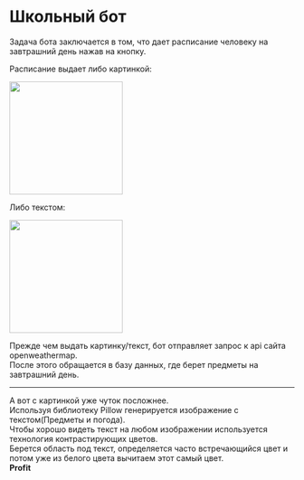 # Школьный бот
Задача бота заключается в том, что дает расписание человеку на завтрашний день нажав на кнопку.

Расписание выдает либо картинкой:

<img src="https://sun9-20.userapi.com/c857724/v857724455/1ff0f8/2iG8NYyYFd8.jpg" width="200">

Либо текстом:

<img src="https://sun9-50.userapi.com/c857432/v857432455/1f2f45/nUcsgWVHdmg.jpg" width="200">

Прежде чем выдать картинку/текст, бот отправляет запрос к api сайта openweathermap.<br>
После этого обращается в базу данных, где берет предметы на завтрашний день.<br>
<hr>
А вот с картинкой уже чуток посложнее.<br>
Используя библиотеку Pillow генерируется изображение с текстом(Предметы и погода).<br>
Чтобы хорошо видеть текст на любом изображении используется технология контрастирующих цветов.<br>
Берется область под текст, определяется часто встречающийся цвет и потом уже из белого цвета вычитаем этот самый цвет.<br>
<b>Profit</b>
